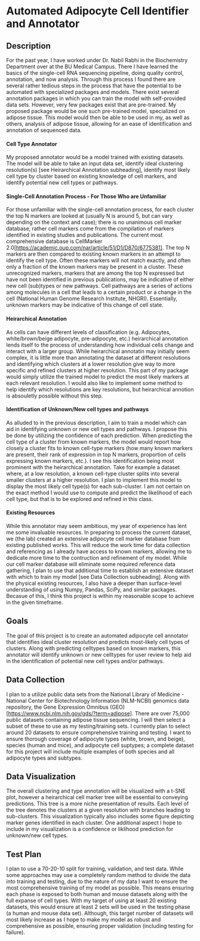 # **Automated Adipocyte Cell Identifier and Annotator** #

## **Description**
For the past year, I have worked under Dr. Nabil Rabhi in the Biochemistry Department over at the BU Medical Campus. There I have learned the basics of the single-cell RNA sequencing pipeline, doing quality control, annotation, and now analysis. Through this process I found there are several rather tedious steps in the process that have the potential to be automated with specialized packages and models. There exist several annotation packages in which you can train the model with self-provided data sets. However, very few packages exist that are pre-trained. My proposed package would be one such pre-trained model, specialized on adipose tissue. This model would then be able to be used in my, as well as others, analysis of adipose tissue, allowing for an ease of identification and annotation of sequenced data.
#### Cell Type Annotator
My proposed annotator would be a model trained with existing datasets. The model will be able to take an input data set, identify ideal clustering resolution(s) [see Heirarchical Annotation subheading], identify most likely cell type by cluster based on existing knowledge of cell markers, and identify potential new cell types or pathways. 
#### Single-Cell Annotation Process - For Those Who are Unfamiliar
For those unfamiliar with the single-cell annotation process, for each cluster the top N markers are looked at (usually N is around 5, but can vary depending on the context and case); there is no unanimous cell marker database, rather cell markers come from the compilation of markers identified in existing studies and publications. The current most comprehensive database is CellMarker 2.0[https://academic.oup.com/nar/article/51/D1/D870/6775381]. The top N markers are then compared to existing known markers in an attempt to identify the cell type. Often these markers will not match exactly, and often only a fraction of the known markers may be present in a cluster. These unrecognized markers, markers that are among the top N expressed but have not been identified in previous publications, may be indicative of either new cell (sub)types or new pathways. Cell pathways are a series of actions among molecules in a cell that leads to a certain product or a change in the cell (National Human Genome Research Institute, NHGRI). Essentially, unknown markers may be indicative of this change of cell state.
#### Heirarchical Annotation
As cells can have different levels of classification (e.g. Adipocytes, white/brown/beige adipocyte, pre-adipocyte, etc.) heirarchical annotation lends itself to the process of understanding how individual cells change and interact with a larger group. While heirarchical annotatin may initially seem complex, it is little more than annotating the dataset at different resolutions and identifying which clusters at a lower resolution give way to more specific and refined clusters at higher resolution. This part of my package would simply utilize the trained model to predict the most likely markers at each relevant resolution. I would also like to implement some method to help identify which resolutions are key resolutions, but heirarchical annotion is absouletly possible without this step.
#### Identification of Unknown/New cell types and pathways
As alluded to in the previous description, I aim to train a model which can aid in identifying unknown or new cell types and pathways. I propose this be done by utilizing the confidence of each prediction. When predicting the cell type of a cluster from known markers, the model would report how closely a cluster fits to known cell-type markers (how many known markers are present, their rank of expression in top N markers, proportion of cells expressing known markers, etc.). I see this identification being most prominent with the heirarchical annotation. Take for example a dataset where, at a low resolution, a known cell-type cluster splits into several smaller clusters at a higher resolution. I plan to implement this model to display the most likely cell type(s) for each sub-cluster. I am not certain on the exact method I would use to compute and predict the likelihood of each cell type, but that is to be explored and refined in this class. 
#### Existing Resources
While this annotator may seem ambitious, my year of experience has lent me some invaluable resources. In preparing to process the current dataset, we (the lab) created an extensive adipocyte cell marker database from existing published works. This will reduce the work time for data collection and referencing as I already have access to known markers, allowing me to dedicate more time to the contruction and refinement of my model. While our cell marker database will eliminate some required reference data gathering, I plan to use that additional time to establish an extensive dataset with which to train my model [see Data Collection subheading]. Along with the physical existing resources, I also have a deeper than surface-level understanding of using Numpy, Pandas, SciPy, and similar packages. Becasue of this, I think this project is within my reasonable scope to achieve in the given timeframe.

## **Goals**
The goal of this project is to create an automated adipocyte cell annotator that identifies ideal cluster resolution and predicts most-likely cell types of clusters. Along with predicting celltypes based on known markers, this annotator will identify unknown or new celltypes for user review to help aid in the identification of potential new cell types and/or pathways.

## **Data Collection**
I plan to a utilize public data sets from the National Library of Medicine - National Center for Biotechnology Information (NLM-NCBI) genomics data repository, the Gene Expression Omnibus (GEO) [https://www.ncbi.nlm.nih.gov/gds/?term=adipose]. There are over 75,000 public datasets containing adipose tissue sequencing. I will then select a subset of these to use as my testing/training sets. I currently plan to select around 20 datasets to ensure comprehensive training and testing. I want to ensure thorough coverage of adipocyte types (white, brown, and beige), species (human and mice), and adipocyte cell suptypes; a complete dataset for this project will include multiple examples of both species and all adipocyte types and subtypes.

## **Data Visualization**
The overall clustering and type annotation will be visualized with a t-SNE plot, however a heirarchical cell marker tree will be essential to conveying predictions. This tree is a more niche presentation of results. Each level of the tree denotes the clusters at a given resolution with branches leading to sub-clusters. This visualization typically also includes some figure depicting marker genes identified in each cluster. One additional aspect I hope to include in my visualization is a confidence or liklihood prediction for unknown/new cell types.

## **Test Plan**
I plan to use a 70-20-10 split for training, validation, and test data. While some approaches may use a completely random method to divide the data into training and testing, due to the nature of my data I want to ensure the most comprehensive training of my model as possible. This means ensuring each phase is exposed to both human and mouse datasets along with the full expanse of cell types. With my target of using at least 20 existing datasets, this would ensure at least 2 sets will be used in the testing phase (a human and mouse data set). Although, this target number of datasets will most likely increase as I hope to make my model as robust and comprehensive as possible, ensuring proper validation (including testing for failure).
